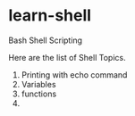 # learn-shell

Bash Shell Scripting

Here are the list of Shell Topics.

1. Printing with echo command
2. Variables
3. functions
4. 
